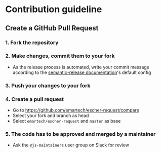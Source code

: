 # Contribution guideline

## Create a GitHub Pull Request

### 1. Fork the repository

### 2. Make changes, commit them to your fork

- As the release process is automated, write your commit message according to the [semantic-release documentation](https://github.com/semantic-release/semantic-release?tab=readme-ov-file#commit-message-format)'s default config

### 3. Push your changes to your fork

### 4. Create a pull request

- Go to <https://github.com/emartech/escher-request/compare>
- Select your fork and branch as head
- Select `emartech/escher-request` and `master` as base

### 5. The code has to be approved and merged by a maintainer

- Ask the `@js-maintainers` user group on Slack for review

